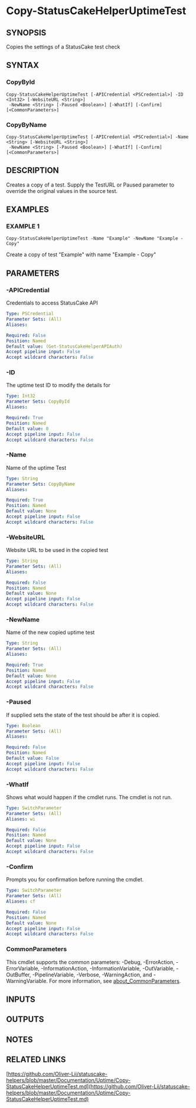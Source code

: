 # Copy-StatusCakeHelperUptimeTest

## SYNOPSIS
Copies the settings of a StatusCake test check

## SYNTAX

### CopyById
```
Copy-StatusCakeHelperUptimeTest [-APICredential <PSCredential>] -ID <Int32> [-WebsiteURL <String>]
 -NewName <String> [-Paused <Boolean>] [-WhatIf] [-Confirm] [<CommonParameters>]
```

### CopyByName
```
Copy-StatusCakeHelperUptimeTest [-APICredential <PSCredential>] -Name <String> [-WebsiteURL <String>]
 -NewName <String> [-Paused <Boolean>] [-WhatIf] [-Confirm] [<CommonParameters>]
```

## DESCRIPTION
Creates a copy of a test.
Supply the TestURL or Paused parameter to override the original values in the source test.

## EXAMPLES

### EXAMPLE 1
```
Copy-StatusCakeHelperUptimeTest -Name "Example" -NewName "Example - Copy"
```

Create a copy of test "Example" with name "Example - Copy"

## PARAMETERS

### -APICredential
Credentials to access StatusCake API

```yaml
Type: PSCredential
Parameter Sets: (All)
Aliases:

Required: False
Position: Named
Default value: (Get-StatusCakeHelperAPIAuth)
Accept pipeline input: False
Accept wildcard characters: False
```

### -ID
The uptime test ID to modify the details for

```yaml
Type: Int32
Parameter Sets: CopyById
Aliases:

Required: True
Position: Named
Default value: 0
Accept pipeline input: False
Accept wildcard characters: False
```

### -Name
Name of the uptime Test

```yaml
Type: String
Parameter Sets: CopyByName
Aliases:

Required: True
Position: Named
Default value: None
Accept pipeline input: False
Accept wildcard characters: False
```

### -WebsiteURL
Website URL to be used in the copied test

```yaml
Type: String
Parameter Sets: (All)
Aliases:

Required: False
Position: Named
Default value: None
Accept pipeline input: False
Accept wildcard characters: False
```

### -NewName
Name of the new copied uptime test

```yaml
Type: String
Parameter Sets: (All)
Aliases:

Required: True
Position: Named
Default value: None
Accept pipeline input: False
Accept wildcard characters: False
```

### -Paused
If supplied sets the state of the test should be after it is copied.

```yaml
Type: Boolean
Parameter Sets: (All)
Aliases:

Required: False
Position: Named
Default value: False
Accept pipeline input: False
Accept wildcard characters: False
```

### -WhatIf
Shows what would happen if the cmdlet runs.
The cmdlet is not run.

```yaml
Type: SwitchParameter
Parameter Sets: (All)
Aliases: wi

Required: False
Position: Named
Default value: None
Accept pipeline input: False
Accept wildcard characters: False
```

### -Confirm
Prompts you for confirmation before running the cmdlet.

```yaml
Type: SwitchParameter
Parameter Sets: (All)
Aliases: cf

Required: False
Position: Named
Default value: None
Accept pipeline input: False
Accept wildcard characters: False
```

### CommonParameters
This cmdlet supports the common parameters: -Debug, -ErrorAction, -ErrorVariable, -InformationAction, -InformationVariable, -OutVariable, -OutBuffer, -PipelineVariable, -Verbose, -WarningAction, and -WarningVariable. For more information, see [about_CommonParameters](http://go.microsoft.com/fwlink/?LinkID=113216).

## INPUTS

## OUTPUTS

## NOTES

## RELATED LINKS

[https://github.com/Oliver-Lii/statuscake-helpers/blob/master/Documentation/Uptime/Copy-StatusCakeHelperUptimeTest.md](https://github.com/Oliver-Lii/statuscake-helpers/blob/master/Documentation/Uptime/Copy-StatusCakeHelperUptimeTest.md)

